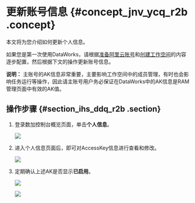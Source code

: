 # 更新账号信息 {#concept_jnv_ycq_r2b .concept}

本文将为您介绍如何更新个人信息。

如果您是第一次使用DataWorks，请根据[准备阿里云账号](intl.zh-CN/准备工作/管理员使用云账号/准备阿里云账号.md#)和[创建工作空间](intl.zh-CN/准备工作/管理员使用云账号/创建工作空间.md#)的内容逐步配置，然后根据下文的操作更新账号信息。

**说明：** 主账号的AK信息非常重要，主要影响工作空间中的成员管理，有时也会影响任务运行等操作，因此请主账号用户务必保证在DataWorks中的AK信息是RAM管理页面中有效的AK值。

## 操作步骤 {#section_ihs_ddq_r2b .section}

1.  登录数加控制台概览页面，单击**个人信息**。

    ![](http://static-aliyun-doc.oss-cn-hangzhou.aliyuncs.com/assets/img/16178/15441747548956_zh-CN.png)

2.  进入个人信息页面后，即可对AccessKey信息进行查看和修改。

    ![](http://static-aliyun-doc.oss-cn-hangzhou.aliyuncs.com/assets/img/16178/15441747548957_zh-CN.png)

3.  定期确认上述AK是否显示**已启用**。

    ![](http://static-aliyun-doc.oss-cn-hangzhou.aliyuncs.com/assets/img/16178/15441747548958_zh-CN.png)

    ![](http://static-aliyun-doc.oss-cn-hangzhou.aliyuncs.com/assets/img/16178/15441747548959_zh-CN.png)


